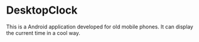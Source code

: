 # DesktopClock
This is a Android application developed for old mobile phones.
It can display the current time in a cool way.
